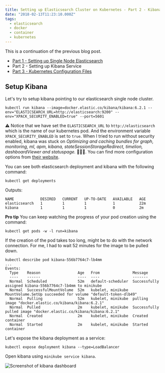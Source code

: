 ```yaml
---
title: Setting up Elasticsearch Cluster on Kubernetes - Part 2 - Kibana
date: "2018-02-13T11:23:10.000Z"
tags:
  - elasticsearch
  - docker
  - container
  - kubernetes
---
```


This is a continuation of the previous blog post.

- [Part 1 - Setting up Single Node Elasticsearch](/setting-up-elasticsearch-cluster-on-kubernetes-part-1/)
- Part 2 - Setting up Kibana Service
- [Part 3 - Kubernetes Configuration Files](/setting-up-elasticsearch-cluster-on-kubernetes-part-3-config-file/)

## Setup Kibana

Let's try to setup kibana pointing to our elasticsearch single node cluster.

```shell
kubectl run kibana --image=docker.elastic.co/kibana/kibana:6.2.1 --env="ELASTICSEARCH_URL=http://elasticsearch:9200" --env="XPACK_SECURITY_ENABLED=true" --port=5601
```

⚠️ Notice that we have set the `ELASTICSEARCH_URL` to `http://elasticsearch` which is the name of our kubernetes pod. And the environment variable `XPACK_SECURITY_ENABLED` is set to `true`. When I tried to run without security enabled, kibana was stuck on _Optimizing and caching bundles for graph, monitoring, ml, apm, kibana, stateSessionStorageRedirect, timelion, dashboardViewer and statuspage._ 🤦🏽‍♂️. You can find more configuration options from [their website](https://www.elastic.co/guide/en/kibana/6.1/_configuring_kibana_on_docker.html#docker-env-config).

You can see both elasticsearch deployment and kibana with the following command:

```shell
kubectl get deployments
```

Outputs:

```shell
NAME            DESIRED   CURRENT   UP-TO-DATE   AVAILABLE   AGE
elasticsearch   1         1         1            1           22m
kibana          1         1         1            0           2m
```

**Pro tip**
You can keep watching the progress of your pod creation using the command:

```shell
kubectl get pods -w -l run=kibana
```

If the creation of the pod takes too long, might be to do with the network connection. For me, I had to wait 52 minutes for the image to be pulled down.

```shell
kubectl describe pod kibana-556b7764c7-lb4mm
...
Events:
  Type    Reason                 Age   From               Message
  ----    ------                 ----  ----               -------
  Normal  Scheduled              52m   default-scheduler  Successfully assigned kibana-556b7764c7-lb4mm to minikube
  Normal  SuccessfulMountVolume  52m   kubelet, minikube  MountVolume.SetUp succeeded for volume "default-token-dlb49"
  Normal  Pulling                52m   kubelet, minikube  pulling image "docker.elastic.co/kibana/kibana:6.2.1"
  Normal  Pulled                 2m    kubelet, minikube  Successfully pulled image "docker.elastic.co/kibana/kibana:6.2.1"
  Normal  Created                2m    kubelet, minikube  Created container
  Normal  Started                2m    kubelet, minikube  Started container
```

Let's expose the kibana deployment as a service:

```shell
kubectl expose deployment kibana --type=LoadBalancer
```

Open kibana using `minikube service kibana`.

![Screenshot of kibana dashboard](https://res.cloudinary.com/chekkan/image/upload/v1549403332/Screen-Shot-2018-02-13-at-11.18.40_c2xjdq.png)
